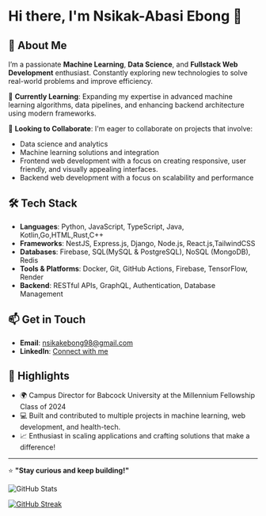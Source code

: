 # Hi there, I'm Nsikak-Abasi Ebong 👋

## 👀 About Me
I’m a passionate **Machine Learning**, **Data Science**, and **Fullstack Web Development** enthusiast. Constantly exploring new technologies to solve real-world problems and improve efficiency. 

🌱 **Currently Learning**: Expanding my expertise in advanced machine learning algorithms, data pipelines, and enhancing backend architecture using modern frameworks.

💞️ **Looking to Collaborate**: I'm eager to collaborate on projects that involve:
- Data science and analytics
- Machine learning solutions and integration
- Frontend web development with a focus on creating responsive, user friendly, and visually appealing interfaces.
- Backend web development with a focus on scalability and performance

## 🛠️ Tech Stack
- **Languages**: Python, JavaScript, TypeScript, Java, Kotlin,Go,HTML,Rust,C++
- **Frameworks**: NestJS, Express.js, Django, Node.js, React.js,TailwindCSS
- **Databases**: Firebase, SQL(MySQL & PostgreSQL), NoSQL (MongoDB), Redis
- **Tools & Platforms**: Docker, Git, GitHub Actions, Firebase, TensorFlow, Render
- **Backend**: RESTful APIs, GraphQL, Authentication, Database Management

## 📫 Get in Touch
- **Email**: [nsikakebong98@gmail.com](mailto:nsikakebong98@gmail.com)
- **LinkedIn**: [Connect with me](https://www.linkedin.com/in/nsikak-abasi-ebong-78a0b1264/?originalSubdomain=ng)

## 🌟 Highlights
- 🌍 Campus Director for Babcock University at the Millennium Fellowship Class of 2024
- 💻 Built and contributed to multiple projects in machine learning, web development, and health-tech.
- 📈 Enthusiast in scaling applications and crafting solutions that make a difference!

---

⭐️ **"Stay curious and keep building!"**

![GitHub Stats](https://github-readme-stats.vercel.app/api?username=Nsiikak&show_icons=true&theme=dark&rank_icon=github&include_all_commits=true)


[![GitHub Streak](https://streak-stats.demolab.com?user=Nsiikak)](https://git.io/streak-stats)
<!---
Nsiikak/Nsiikak is a ✨ special ✨ repository because its `README.md` (this file) appears on your GitHub profile.
You can click the Preview link to take a look at your changes.
--->
